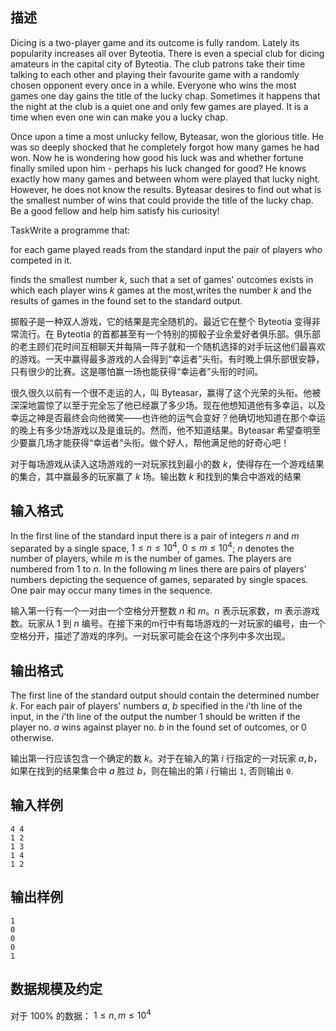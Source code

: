 ## 描述
Dicing is a two-player game and its outcome is fully random. Lately its popularity increases all over Byteotia. There is even a special club for dicing amateurs in the capital city of Byteotia. The club patrons take their time talking to each other and playing their favourite game with a randomly chosen opponent every once in a while. Everyone who wins the most games one day gains the title of the lucky chap. Sometimes it happens that the night at the club is a quiet one and only few games are played. It is a time when even one win can make you a lucky chap.

Once upon a time a most unlucky fellow, Byteasar, won the glorious title. He was so deeply shocked that he completely forgot how many games he had won. Now he is wondering how good his luck was and whether fortune finally smiled upon him - perhaps his luck changed for good? He knows exactly how many games and between whom were played that lucky night. However, he does not know the results. Byteasar desires to find out what is the smallest number of wins that could provide the title of the lucky chap. Be a good fellow and help him satisfy his curiosity!

TaskWrite a programme that:

for each game played reads from the standard input the pair of players who competed in it.

finds the smallest number $k$, such that a set of games' outcomes exists in which each player wins $k$ games at the most,writes the number $k$ and the results of games in the found set to the standard output.

掷骰子是一种双人游戏，它的结果是完全随机的。最近它在整个 Byteotia 变得非常流行。在 Byteotia 的首都甚至有一个特别的掷骰子业余爱好者俱乐部。俱乐部的老主顾们花时间互相聊天并每隔一阵子就和一个随机选择的对手玩这他们最喜欢的游戏。一天中赢得最多游戏的人会得到“幸运者”头衔。有时晚上俱乐部很安静，只有很少的比赛。这是哪怕赢一场也能获得“幸运者”头衔的时间。

很久很久以前有一个很不走运的人，叫 Byteasar，赢得了这个光荣的头衔。他被深深地震惊了以至于完全忘了他已经赢了多少场。现在他想知道他有多幸运，以及幸运之神是否最终会向他微笑——也许他的运气会变好？他确切地知道在那个幸运的晚上有多少场游戏以及是谁玩的。然而，他不知道结果。Byteasar 希望查明至少要赢几场才能获得“幸运者”头衔。做个好人，帮他满足他的好奇心吧！

对于每场游戏从读入这场游戏的一对玩家找到最小的数 $k$，使得存在一个游戏结果的集合，其中赢最多的玩家赢了 $k$ 场。输出数 $k$ 和找到的集合中游戏的结果

## 输入格式
In the first line of the standard input there is a pair of integers $n$ and $m$ separated by a single space, $1\le n\le 10^4$, $0\le m\le 10^4$; $n$ denotes the number of players, while $m$ is the number of games. The players are numbered from $1$ to $n$. In the following $m$ lines there are pairs of players' numbers depicting the sequence of games, separated by single spaces. One pair may occur many times in the sequence.

输入第一行有一个一对由一个空格分开整数 $n$ 和 $m$。$n$ 表示玩家数，$m$ 表示游戏数。玩家从 $1$ 到 $n$ 编号。在接下来的m行中有每场游戏的一对玩家的编号，由一个空格分开，描述了游戏的序列。一对玩家可能会在这个序列中多次出现。

## 输出格式
The first line of the standard output should contain the determined number $k$. For each pair of players' numbers $a$, $b$ specified in the $i$'th line of the input, in the $i$'th line of the output the number $1$ should be written if the player no. $a$ wins against player no. $b$ in the found set of outcomes, or $0$ otherwise.

输出第一行应该包含一个确定的数 $k$。对于在输入的第 $i$ 行指定的一对玩家 $a, b$，如果在找到的结果集合中 $a$ 胜过 $b$，则在输出的第 $i$ 行输出 `1`, 否则输出 `0`.

## 输入样例
```plain
4 4
1 2
1 3
1 4
1 2
```

## 输出样例
```plain
1
0
0
0
1
```

## 数据规模及约定

对于 $100 \%$ 的数据： $1 \le n,m \le 10^4$